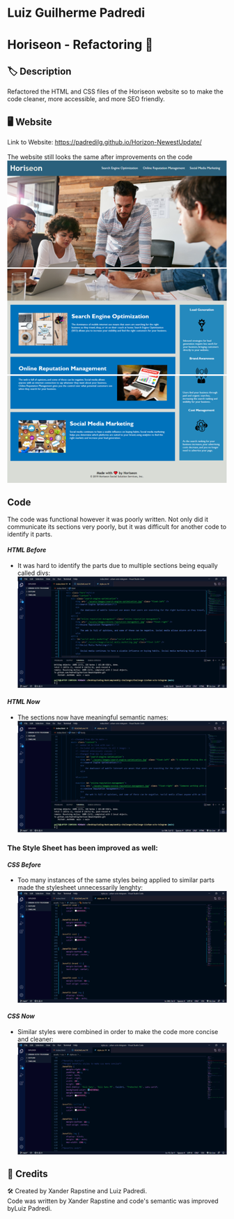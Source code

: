 # Luiz Guilherme Padredi

# Horiseon - Refactoring :pencil:

## :label: Description

Refactored the HTML and CSS files of the Horiseon website so to make the code cleaner, more accessible, and more SEO friendly.

## :desktop_computer: Website
Link to Website: https://padredilg.github.io/Horizon-NewestUpdate/
</br></br>
The website still looks the same after improvements on the code
![image 1 of the website](assets/images/horiseon-1.png)
![image 2 of the website](assets/images/horiseon-2.png)
![image 3 of the website](assets/images/horiseon-3.png)

## Code

The code was functional however it was poorly written. Not only did it communicate its sections very poorly, but it was difficult for another code to identify it parts.

#### *HTML Before*
- It was hard to identify the parts due to multiple sections being equally called divs:
![HTML Code before](assets/images/before1.png)

#### *HTML Now* 
- The sections now have meaningful semantic names:
![HTML Code now](assets/images/after1.png)

### The Style Sheet has been improved as well:
#### *CSS Before*
- Too many instances of the same styles being applied to similar parts made the stylesheet unnecessarily lenghty:
![CSS Code before](assets/images/before2.png)

#### *CSS Now*
- Similar styles were combined in order to make the code more concise and cleaner:
![CSS Code now](assets/images/after2.png)

## :clap: Credits
:hammer_and_wrench: Created by Xander Rapstine and Luiz Padredi.</br>
Code was written by Xander Rapstine and code's semantic was improved byLuiz Padredi.

